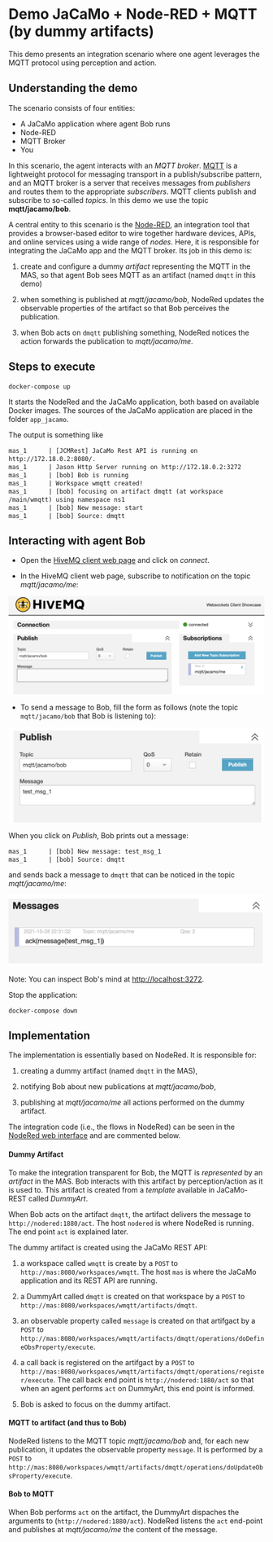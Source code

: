 # Demo JaCaMo + Node-RED + MQTT (by dummy artifacts)

This demo presents an integration scenario where one agent leverages the MQTT protocol using perception and action.


## Understanding the demo

The scenario consists of four entities:

* A JaCaMo application where agent Bob runs
* Node-RED
* MQTT Broker
* You

In this scenario, the agent interacts with an _MQTT broker_. [MQTT](http://mqtt.org/) is a lightweight protocol for messaging transport in a publish/subscribe pattern, and an MQTT broker is a server that receives messages from _publishers_ and routes them to the appropriate _subscribers_. MQTT clients publish and subscribe to so-called _topics_. In this demo we use the topic __mqtt/jacamo/bob__.

A central entity to this scenario is the [Node-RED](https://nodered.org/), an integration tool that provides a browser-based editor to wire together hardware devices, APIs, and online services using a wide range of _nodes_. Here, it is responsible for integrating the JaCaMo app and the MQTT broker. Its job in this demo is:

1. create and configure a dummy *artifact* representing the MQTT in the MAS, so that agent Bob sees MQTT as an artifact (named `dmqtt` in this demo)

2. when something is published at _mqtt/jacamo/bob_, NodeRed updates the observable properties of the artifact so that Bob perceives the publication.

3. when Bob acts on `dmqtt` publishing something, NodeRed notices the action forwards the publication to _mqtt/jacamo/me_.

## Steps to execute

```
docker-compose up
```

It starts the NodeRed and the JaCaMo application, both based on available Docker images. The sources of the JaCaMo application are placed in the folder `app_jacamo`.

The output is something like

```
mas_1      | [JCMRest] JaCaMo Rest API is running on http://172.18.0.2:8080/.
mas_1      | Jason Http Server running on http://172.18.0.2:3272
mas_1      | [bob] Bob is running
mas_1      | Workspace wmqtt created!
mas_1      | [bob] focusing on artifact dmqtt (at workspace /main/wmqtt) using namespace ns1
mas_1      | [bob] New message: start
mas_1      | [bob] Source: dmqtt
```

## Interacting with agent Bob

- Open the [HiveMQ client web page](http://www.hivemq.com/demos/websocket-client) and click on *connect*.

- In the HiveMQ client web page, subscribe to notification on the topic _mqtt/jacamo/me_:

![MQTT](figures/mqtt4.png)

- To send a message to Bob, fill the form as follows (note the topic `mqtt/jacamo/bob` that Bob is listening to):

![MQTT](figures/mqtt1.png)

When you click on *Publish*, Bob prints out a message:

```
mas_1      | [bob] New message: test_msg_1
mas_1      | [bob] Source: dmqtt
```

and sends back a message to `dmqtt` that can be noticed in the topic _mqtt/jacamo/me_:

![MQTT](figures/mqtt5.png)

Note: You can inspect Bob's mind at [http://localhost:3272](http://localhost:3272).

Stop the application:

```
docker-compose down
```

## Implementation

The implementation is essentially based on NodeRed. It is responsible for:

1. creating a dummy artifact (named `dmqtt` in the MAS),

2. notifying Bob about new publications at _mqtt/jacamo/bob_,

3. publishing at _mqtt/jacamo/me_ all actions performed on the dummy artifact.

The integration code (i.e., the flows in NodeRed) can be seen in the [NodeRed web interface](http://127.0.0.1:1880) and are commented below.

#### Dummy Artifact

To make the integration transparent for Bob, the MQTT is _represented_ by an *artifact* in the MAS. Bob interacts with this artifact by perception/action as it is used to. This artifact is created from a _template_ available in JaCaMo-REST called _DummyArt_.

When Bob acts on the artifact `dmqtt`, the artifact delivers the message to `http://nodered:1880/act`. The host `nodered` is where NodeRed is running. The end point `act` is explained later.

The dummy artifact is created using the JaCaMo REST API:

1. a workspace called `wmqtt` is create by a `POST` to `http://mas:8080/workspaces/wmqtt`. The host `mas` is where the JaCaMo application and its REST API are running.

2. a DummyArt called `dmqtt` is created on that workspace by a `POST` to `http://mas:8080/workspaces/wmqtt/artifacts/dmqtt`.

3. an observable property called `message` is created on that artifgact by a `POST` to `http://mas:8080/workspaces/wmqtt/artifacts/dmqtt/operations/doDefineObsProperty/execute`.

4. a call back is registered on the artifgact by a `POST` to `http://mas:8080/workspaces/wmqtt/artifacts/dmqtt/operations/register/execute`. The call back end point is `http://nodered:1880/act` so that when an agent performs `act` on DummyArt, this end point is informed.

5. Bob is asked to focus on the dummy artifact.

#### MQTT to artifact (and thus to Bob)

NodeRed listens to the MQTT topic _mqtt/jacamo/bob_ and, for each new publication, it updates the observable property `message`. It is performed by a `POST` to `http://mas:8080/workspaces/wmqtt/artifacts/dmqtt/operations/doUpdateObsProperty/execute`.


#### Bob to MQTT

When Bob performs `act` on the artifact, the DummyArt dispaches the arguments to (`http://nodered:1880/act`). NodeRed listens the `act` end-point and publishes at _mqtt/jacamo/me_ the content of the message.
